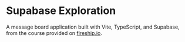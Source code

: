# Supabase Exploration

A message board application built with Vite, TypeScript, and Supabase, from the course provided on [fireship.io](https://fireship.io).
